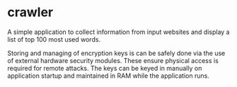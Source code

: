 # crawler
A simple application to collect information from input websites and display a list of top 100 most used words.

Storing and managing of encryption keys is can be safely done via the use of external hardware security modules.
These ensure physical access is required for remote attacks. The keys can be keyed in manually on application startup
and maintained in RAM while the application runs.




